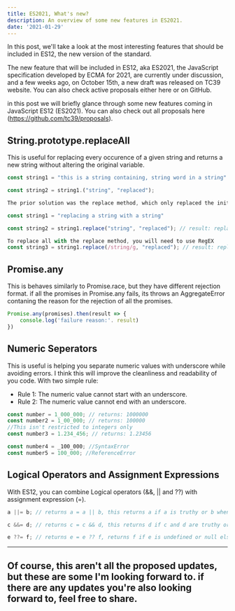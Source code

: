 ```yaml
---
title: ES2021, What's new?
description: An overview of some new features in ES2021.
date: '2021-01-29'
---
```


In this post, we'll take a look at the most interesting features that should be included in ES12, the new version of the standard.

The new feature that will be included in ES12, aka ES2021, the JavaScript specification developed by ECMA for 2021, are currently under discussion, and a few weeks ago, on October 15th, a new draft was released on TC39 website.
You can also check active proposals either here or on GitHub.

in this post we will briefly glance through some new features coming in JavaScript ES12 (ES2021). 
You can also check out all proposals here (https://github.com/tc39/proposals).


## String.prototype.replaceAll
This is useful for replacing every occurence of a given string and returns a new string without altering the original variable.

```jsx
const string1 = "this is a string containing, string word in a string"

const string2 = string1.("string", "replaced");

The prior solution was the replace method, which only replaced the initial occurence

const string1 = "replacing a string with a string"

const string2 = string1.replace("string", "replaced"); // result: replacing replaced with a string"

To replace all with the replace method, you will need to use RegEX
const string3 = string1.replace(/string/g, "replaced"); // result: replacing replaced with a replaced"
```

## Promise.any
This is behaves similarly to Promise.race, but they have different rejection format.
if all the promises in Promise.any fails, its throws an AggregateError contaning the reason for the rejection of all the promises.

```jsx
Promise.any(promises).then(result => {
	console.log('failure reason:'. result)
})
```

## Numeric Seperators
This is useful is helping you separate numeric values with underscore while avoiding errors. I think this will improve the cleanliness and readability of you code. 
With two simple rule:

- Rule 1: The numeric value cannot start with an underscore.
- Rule 2: The numeric value cannot end with an underscore.

```jsx
const number = 1_000_000; // returns: 1000000
const number2 = 1_00_000; // returns: 100000
//This isn't restricted to integers only
const number3 = 1.234_456; // returns: 1.23456

const number4 = _100_000; //SyntaxError
const number5 = 100_000; //ReferenceError
```

## Logical Operators and Assignment Expressions
With ES12, you can combine Logical operators (&&, || and ??) with assignment expression (=).

```jsx
a ||= b; // returns a = a || b, this returns a if a is truthy or b when a is falsy

c &&= d; // returns c = c && d, this returns d if c and d are truthy or c otherwise

e ??= f; // returns e = e ?? f, returns f if e is undefined or null else returns e
```
---
Of course, this aren't all the proposed updates, but these are some I'm looking forward to. if there are any updates you're also looking forward to, feel free to share.
---